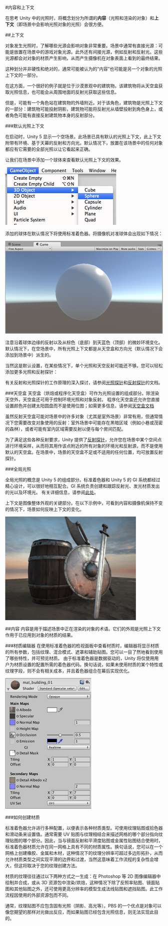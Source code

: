 #内容和上下文

在思考 Unity 中的光照时，将概念划分为所谓的**内容**（光照和渲染的对象）和**上下文**（即场景中会影响光照对象的光照）会很方便。

##上下文

对象发生光照时，了解哪些光源会影响对象非常重要。场景中通常有直接光源：可能是放置在场景中的游戏对象光源。此外还有间接光源，例如反射和反射光。这些光源都会对对象的材质产生影响，从而产生摄像机在对象表面上看到的最终结果。

这种划分并非硬性和绝对的，通常可能被认为的“内容”也可能是另一个对象的光照上下文的一部分。

在这方面，一个很好的例子就是位于沙漠景观中的建筑物。该建筑物将从天空盒获取光照信息，也可能会从周围地面的反射光获取这些信息。

但是，可能有一个角色站在建筑物的外墙附近。对于该角色，建筑物是光照上下文的一部分：建筑物可能投射阴影，建筑物可能将反射光从墙壁投射到角色身上，或者角色可能有直接反射建筑物本身的反射部分。

###默认光照上下文

在启动时，Unity 5 显示一个空场景。此场景已具有默认的光照上下文，此上下文附带有环境、基于天幕的反射和方向光。默认情况下，放置在该场景中的任何对象都应有它需要的全部光照以让它看起来正确。

让我们在场景中添加一个球体来查看默认光照上下文的效果。

![](../uploads/Main/StandardShaderGOCreateSphereMenu.png) 

添加的球体在默认情况下将使用标准着色器。将摄像机对准球体会出现如下情况：

![](../uploads/Main/StandardShaderSphereInScene.png) 

注意沿着球体边缘的反射以及从棕色（底部）到天蓝色（顶部）的微妙环境变化。默认情况下，在空场景中，所有光照上下文都是从天空盒和方向光（默认情况下会添加到场景中）派生的。

当然这是默认设置，在某些情况下，单个光照和天空反射可能还不够。您可以轻松添加更多光照和反射探针：

有关反射和光照探针的工作原理的深入探讨，请参阅[光照探针](LightProbes.html)和[反射探针](ReflectionProbes.html)的文档。

###天空盒
天空盒（烘焙或程序化天空盒）可作为光照设置的组成部分。除渲染天空外，天空盒还可用于控制环境光照和对象反射。
程序化天空盒还允许您直接设置颜色并创建太阳圆盘而不是使用位图；如需更多信息，请参阅[天空盒文档](class-Skybox.html)

虽然反射天空盒可能对场景中的许多对象（尤其是室外场景）非常有用，但通常情况下您需要改变对象使用的反射：室外场景中可能存在黑暗区域（例如小巷或茂密的森林），或者可能有室内区域需要反射以便与每个房间匹配。

为了满足这些各种反射要求，Unity 提供了[反射探针](class-ReflectionProbe.html)，允许您在场景中某个空间点进行环境采样，从而将其用作该点附近的所有对象的环境光和反射源，而不是使用默认的天空盒。在场景中，场景的天空盒不足或不适用的任何位置，均可放置反射探针。


###全局光照

全局光照的概念是 Unity 5 的组成部分。标准着色器和 Unity 5 的 GI 系统都经过精心设计，可以很好地相互配合。GI 系统负责创建和跟踪反射光、发光材质发出的光以及环境光。
有关详细信息，请参阅[此处](GlobalIllumination.html)。


上下文是图像整体外观的关键部分。在以下示例中，可看到内容和摄像机保持不变的情况下，场景如何反映上下文的变化。

![](../uploads/Main/StandardShaderChangingSkyboxesEffect.gif) 

##内容
内容是用于描述场景中正在渲染的对象的术语。它们的外观是光照上下文作用于已应用到对象的材质的结果。

###材质编辑器
在使用标准着色器的检视面板中查看材质时，编辑器将显示材质的所有参数，包括纹理、混合模式、遮罩和辅助贴图。您可以一目了然地看到使用了哪些特性，并可预览材质。
由于标准着色器是数据驱动的，Unity 将仅使用用户为材质设置的配置所需的着色器代码。换句话说，如果未使用材质的某个特性或纹理字段，则不会有相关成本，并且着色器组合在幕后实现优化。

![提示：您可以按住 Ctrl 键并单击纹理缩略图进行大图预览，这样做也可以让您分别检查颜色和 Alpha 通道的内容！](../uploads/Main/StandardShaderMaterialInspector.png)

###如何创建材质

标准着色器允许进行多种配置，以便表示各种材质类型。可使用纹理贴图或拾色器和滑动条来设置值。通常需要 UV 贴图与纹理相结合来描述网格的哪个部分指向纹理贴图的哪个部分。因此，当与镜面反射和平滑度贴图或金属性贴图结合使用时，标准着色器材质允许在同一网格上具有不同的材质属性。换句话说，您可以在一个网格上创建橡胶、金属和木材，这种情况下的纹理分辨率可超过多边形拓扑，从而允许材质类型之间实现平滑的边界和过渡，当然这意味着工作流程的复杂性会增大，但这将取决于您的纹理创建方法。

材质的纹理往往通过以下两种方式之一生成：在 Photoshop 等 2D 图像编辑器中绘制并合成，或从 3D 资源包中渲染/烘焙，这种情况下除了反照率贴图、镜面贴图和其他贴图之外，还可使用更高分辨率的模型生成法线贴图和遮挡贴图。此工作流程因使用的外部资源包而不同。

通常，纹理贴图不应包含固有光照（阴影、高光等）。PBS 的一个优点是对象可以像您期望的那样对光做出反应，而如果贴图已经包含光照信息，则无法实现此目的。

